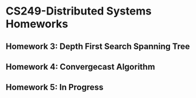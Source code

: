 # CS249-Distributed Systems Homeworks<br>
## Homework 3: Depth First Search Spanning Tree<br>
## Homework 4: Convergecast Algorithm<br>  
## Homework 5: In Progress<br>
